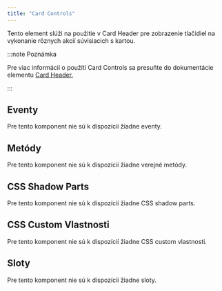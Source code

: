 ```yaml
---
title: "Card Controls"
---
```


Tento element slúži na použitie v Card Header pre zobrazenie tlačidiel na vykonanie rôznych akcií súvisiacich s kartou.

:::note Poznámka

Pre viac informácií o použítí Card Controls sa presuňte do dokumentácie elementu [Card Header.](./card-header)

:::

## Eventy

Pre tento komponent nie sú k dispozícii žiadne eventy.

## Metódy

Pre tento komponent nie sú k dispozícii žiadne verejné metódy.

## CSS Shadow Parts

Pre tento komponent nie sú k dispozícií žiadne CSS shadow parts.

## CSS Custom Vlastnosti

Pre tento komponent nie sú k dispozícií žiadne CSS custom vlastnosti.

## Sloty

Pre tento komponent nie sú k dispozícii žiadne sloty.